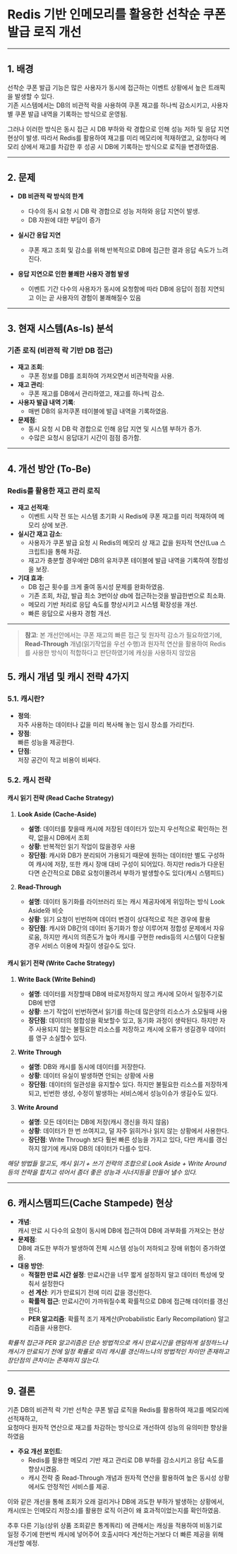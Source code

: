# Redis 기반 인메모리를 활용한 선착순 쿠폰 발급 로직 개선

---

## 1. 배경

선착순 쿠폰 발급 기능은 많은 사용자가 동시에 접근하는 이벤트 상황에서 높은 트래픽을 발생할 수 있다.  
기존 시스템에서는 DB의 비관적 락을 사용하여 쿠폰 재고를 하나씩 감소시키고, 사용자별 쿠폰 발급 내역을 기록하는 방식으로 운영됨.

그러나 이러한 방식은 동시 접근 시 DB 부하와 락 경합으로 인해 성능 저하 및 응답 지연 현상이 발생.
따라서 Redis를 활용하여 재고를 미리 메모리에 적재하였고, 요청마다 메모리 상에서 재고를 차감한 후 성공 시 DB에 기록하는 방식으로 로직을 변경하였음.

---

## 2. 문제

- **DB 비관적 락 방식의 한계**
    - 다수의 동시 요청 시 DB 락 경합으로 성능 저하와 응답 지연이 발생.
    - DB 자원에 대한 부담이 증가

- **실시간 응답 지연**
    - 쿠폰 재고 조회 및 감소를 위해 반복적으로 DB에 접근한 결과 응답 속도가 느려진다.

- **응답 지연으로 인한 불쾌한 사용자 경험 발생**
    - 이벤트 기간 다수의 사용자가 동시에 요청함에 따라 DB에 응답이 점점 지연되고 이는 곧 사용자의 경험이 불쾌해질수 있음

---

## 3. 현재 시스템(As-Is) 분석

### 기존 로직 (비관적 락 기반 DB 접근)
- **재고 조회**:
    - 쿠폰 정보를 DB를 조회하여 가져오면서 비관적락을 사용.
- **재고 관리**:
    - 쿠폰 재고를 DB에서 관리하였고, 재고를 하나씩 감소.
- **사용자 발급 내역 기록**:
    - 매번 DB의 유저쿠폰 테이블에 발급 내역을 기록하였음.
- **문제점**:
    - 동시 요청 시 DB 락 경합으로 인해 응답 지연 및 시스템 부하가 증가.
    - 수많은 요청시 응답대기 시간이 점점 증가함.

---

## 4. 개선 방안 (To-Be)

### Redis를 활용한 재고 관리 로직
- **재고 선적재**:
    - 이벤트 시작 전 또는 시스템 초기화 시 Redis에 쿠폰 재고를 미리 적재하여 메모리 상에 보관.
- **실시간 재고 감소**:
    - 사용자가 쿠폰 발급 요청 시 Redis의 메모리 상 재고 값을 원자적 연산(Lua 스크립트)을 통해 차감.
    - 재고가 충분할 경우에만 DB의 유저쿠폰 테이블에 발급 내역을 기록하여 정합성을 보장.
- **기대 효과**:
    - DB 접근 횟수를 크게 줄여 동시성 문제를 완화하였음. 
    - 기존 조회, 차감, 발급 최소 3번이상 db에 접근하는것을 발급한번으로 최소화.
    - 메모리 기반 처리로 응답 속도를 향상시키고 시스템 확장성을 개선.
    - 빠른 응답으로 사용자 경험 개선.
---

> **참고**: 본 개선안에서는 쿠폰 재고의 빠른 접근 및 원자적 감소가 필요하였기에,  
> **Read-Through** 개념(읽기작업을 우선 수행)과 원자적 연산을 활용하여 Redis를 사용한 방식이 적합하다고 판단하였기에 캐싱을 사용하지 않았음

## 5. 캐시 개념 및 캐시 전략 4가지

### 5.1. 캐시란?
- **정의**:  
  자주 사용하는 데이터나 값을 미리 복사해 놓는 임시 장소를 가리킨다.
- **장점**:  
  빠른 성능을 제공한다.
- **단점**:  
  저장 공간이 작고 비용이 비싸다. 

### 5.2. 캐시 전략
#### 캐시 읽기 전략 (Read Cache Strategy)
1. **Look Aside (Cache-Aside)**
    - **설명**: 데이터를 찾을때 캐시에 저장된 데이터가 있는지 우선적으로 확인하는 전략, 없을시 DB에서 조회
    - **상황**: 반복적인 읽기 작업이 많을경우 사용
    - **장단점**: 캐시와 DB가 분리되어 가용되기 때문에 원하는 데이터만 별도 구성하여 캐시에 저장, 또한 캐시 장애 대비 구성이 되어있다. 하지만 redis가 다운된다면 순간적으로 DB로 요청이몰려서 부하가 발생할수도 있다(캐시 스탬피드)  
                    

2. **Read-Through**
    - **설명**: 데이터 동기화를 라이브러리 또는 캐시 제공자에게 위임하는 방식 Look Aside와 비슷
    - **상황**: 읽기 요청이 빈번하며 데이터 변경이 상대적으로 적은 경우에 활용
    - **장단점**: 캐시와 DB간의 데이터 동기화가 항상 이루어져 정합성 문제에서 자유로움, 하지만 캐시의 의존도가 높아 캐시를 구현한 redis등의 시스템이 다운될경우 서비스 이용에 차질이 생길수도 있다.

#### 캐시 읽기 전략 (Write Cache Strategy)
1. **Write Back (Write Behind)**
    - **설명**: 데이터를 저장할때 DB에 바로저장하지 않고 캐시에 모아서 일정주기로 DB에 반영
    - **상황**: 쓰기 작업이 빈번하면서 읽기를 하는데 많은양의 리소스가 소모될때 사용
    - **장단점**: 데이터의 정합성을 확보할수 있고, 동기화 과정이 생락된다. 하지만 자주 사용되지 않는 불필요한 리소스를 저장하고 캐시에 오류가 생길경우 데이터를 영구 소실할수 있다.

2. **Write Through**
    - **설명**: DB와 캐시를 동시에 데이터를 저장한다. 
    - **상황**: 데이터 유실이 발생하면 안되는 상황에 사용
    - **장단점**: 데이터의 일관성을 유지할수 있다. 하지만 불필요한 리소스를 저장하게 되고, 빈번한 생성, 수정이 발생하는 서비스에서 성능이슈가 생길수도 있다.

3. **Write Around**
    - **설명**: 모든 데이터는 DB에 저장(캐시 갱신을 하지 않음)
    - **상황**: 데이터가 한 번 쓰여지고, 덜 자주 읽히거나 읽지 않는 상황에서 사용한다.
    - **장단점**: Write Through 보다 훨씬 빠른 성능을 가지고 있다, 다만 캐시를 갱신하지 않기에 캐시와 DB의 데이터가 다를수 있다.

_해당 방법들 말고도, 캐시 읽기 + 쓰기 전략의 조합으로 Look Aside + Write Around 등의 전략을 합치고 섞어서 좀더 좋은 성능과 시너지등을 만들어 낼수 있다._

---

## 6. 캐시스탬피드(Cache Stampede) 현상

- **개념**:  
  캐시 만료 시 다수의 요청이 동시에 DB에 접근하여 DB에 과부화를 가져오는 현상
- **문제점**:  
  DB에 과도한 부하가 발생하여 전체 시스템 성능이 저하되고 장애 위험이 증가하였음.
- **대응 방안**:
    - **적절한 만료 시간 설정**: 만료시간을 너무 짧게 설정하지 말고 데이터 특성에 맞춰서 설정한다
    - **선 계산**: 키가 만료되기 전에 미리 값을 갱신한다.
    - **확률적 접근**: 만료시간이 가까워질수록 확률적으로 DB에 접근해 데이터를 갱신한다.
    - **PER 알고리즘**: 확률적 조기 재계산(Probabilistic Early Recompilation) 알고리즘을 사용한다.

_확률적 접근과 PER 알고리즘은 단순 방법적으로 캐시 만료시간을 랜덤하게 설정하느냐 캐시가 만료되기 전에 일정 확률로 미리 캐시를 갱신하느냐의 방법적인 차이만 존재하고 장단점의 큰차이는 존재하지 않는다._

---

## 9. 결론

기존 DB의 비관적 락 기반 선착순 쿠폰 발급 로직을 Redis를 활용하여 재고를 메모리에 선적재하고,  
요청마다 원자적 연산으로 재고를 차감하는 방식으로 개선하여 성능의 유의미한 향상을 하였음

- **주요 개선 포인트**:
    - Redis를 활용한 메모리 기반 재고 관리로 DB 부하를 감소시키고 응답 속도를 향상시켰음.
    - 캐시 전략 중 Read-Through 개념과 원자적 연산을 활용하여 높은 동시성 상황에서도 안정적인 서비스를 제공.

이와 같은 개선을 통해 조회가 오래 걸리거나 DB에 과도한 부하가 발생하는 상황에서,  
캐시(또는 인메모리 저장소)를 활용한 로직 이관이 왜 효과적이었는지를 확인하였음.

추후 다른 기능(상위 상품 조회같은 통계쿼리) 에 관해서는 캐싱을 적용하여 비동기로 일정 주기에 한번씩 캐시에 넣어주어 
호출시마다 계산하는거보다 더 빠른 제공을 위해 개선할 예정.
